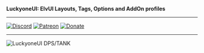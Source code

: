 **LuckyoneUI: ElvUI Layouts, Tags, Options and AddOn profiles**
***
[![Discord](https://img.shields.io/discord/713882063169781870?label=Discord)](https://discord.gg/xRY4bwA) [![Patreon](https://img.shields.io/badge/Support-Patreon-orange)](https://www.patreon.com/luckyone) [![Donate](https://img.shields.io/badge/Support-Donate-blue)](https://streamlabs.com/luckyone1996/tip)
***
![LuckyoneUI DPS/TANK](https://i.imgur.com/QTW6PXB.jpg)
